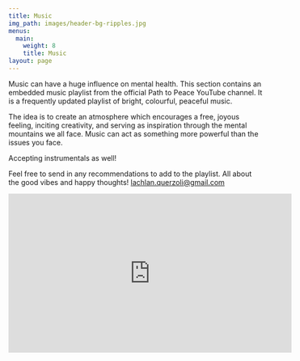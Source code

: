 ```yaml
---
title: Music
img_path: images/header-bg-ripples.jpg
menus:
  main:
    weight: 8
    title: Music
layout: page
---
```


Music can have a huge influence on mental health. This section contains an embedded music playlist from the official Path to Peace YouTube channel. It is a frequently updated playlist of bright, colourful, peaceful music.

The idea is to create an atmosphere which encourages a free, joyous feeling, inciting creativity, and serving as inspiration through the mental mountains we all face. Music can act as something more powerful than the issues you face. 

Accepting instrumentals as well! 

Feel free to send in any recommendations to add to the playlist. All about the good vibes and happy thoughts! 
lachlan.querzoli@gmail.com

<iframe width="560" height="315" src="https://www.youtube.com/embed/videoseries?list=PL-AaaRr6J9YomHlGgpAB4Mz1qlq5ciJko" frameborder="0" allow="accelerometer; autoplay; encrypted-media; gyroscope; picture-in-picture" allowfullscreen></iframe>
